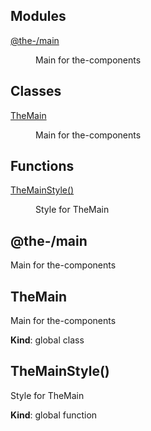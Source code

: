 <!--- Code generated by @the-/script-doc. DO NOT EDIT. -->

## Modules

<dl>
<dt><a href="#module_@the-/main">@the-/main</a></dt>
<dd><p>Main for the-components</p>
</dd>
</dl>

## Classes

<dl>
<dt><a href="#TheMain">TheMain</a></dt>
<dd><p>Main for the-components</p>
</dd>
</dl>

## Functions

<dl>
<dt><a href="#TheMainStyle">TheMainStyle()</a></dt>
<dd><p>Style for TheMain</p>
</dd>
</dl>

<a name="module_@the-/main"></a>

## @the-/main
Main for the-components

<a name="TheMain"></a>

## TheMain
Main for the-components

**Kind**: global class  
<a name="TheMainStyle"></a>

## TheMainStyle()
Style for TheMain

**Kind**: global function  
